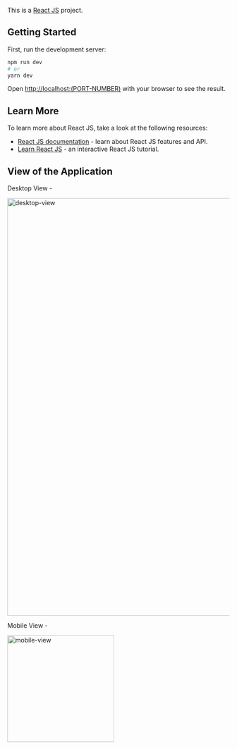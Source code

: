 This is a [React JS](https://react.dev/) project.

## Getting Started

First, run the development server:

```bash
npm run dev
# or
yarn dev
```

Open [http://localhost:(PORT-NUMBER)](http://localhost:5173) with your browser to see the result.

## Learn More

To learn more about React JS, take a look at the following resources:

- [React JS documentation](https://react.dev/reference/react) - learn about React JS features and API.
- [Learn React JS](https://react.dev/learn) - an interactive React JS tutorial.

## View of the Application

Desktop View - 

<img width="947" alt="desktop-view" src="https://github.com/user-attachments/assets/ae147354-bd05-4752-9116-81f45f1af530">

Mobile View - 

<img width="242" alt="mobile-view" src="https://github.com/user-attachments/assets/26b536db-c037-4213-bc5c-414517fbebd7">




